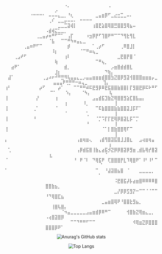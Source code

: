 <p align="center">
   ⠀⠀⠀⠀⠀⠀⠀⠀⠀⠀⠀⠀⠀⠀⠀⠀⠀⠀⠀⠠⡀⠀⠀⠀⠀⠀⠀⠀⠀⠀⠀⠀⠀⢀⠀⠀⠀⠀⠀⠀⠀⠀⠀⠀⠀⠀⠀⠀⠀⠀⠀⠀⡠⠀⠀⠀⠀⠀⠀⠀⠀⠀⠀⠀⠀⠀⠀⠀⠀⠀⠀⠀
   ⠀⠀⠀⠀⠀⠀⠀⠀⠐⠒⠒⠒⠂⠀⠤⠤⠤⣄⣀⡀⠘⢆⠀⠀⠀⠀⠀⠀⠀⣀⣤⣶⡿⠋⣀⣔⣒⣉⣀⠤⠄⠀⠀⠀⠀⠀⠀⠀⠀⠀⢀⠎⠀⣀⣀⡤⠤⠤⠄⠀⠒⠒⠒⠒⠀⠀⠀⠀⠀⠀⠀⠀
   ⠀⠀⠀⠀⠀⠀⠀⠀⠀⠀⠀⠀⠀⠀⠀⠀⠀⣀⣀⣉⣽⢾⡇⠀⠀⠀⠀⠀⢰⣿⣟⣵⣿⢿⣿⣛⣿⣿⣻⢿⣦⠤⠀⠀⠀⠀⠀⠀⠀⠠⣾⢾⣍⣁⣀⡀⠀⠀⠀⠀⠀⠀⠀⠀⠀⠀⠀⠀⠀⠀⠀⠀
   ⠀⠀⠀⠀⠀⠀⠀⠀⠀⠀⢀⣀⣤⡴⠶⠛⠋⠉⠁⠀⢠⡏⠀⠀⠀⠀⠰⣲⡿⡟⠋⢹⣿⠟⠛⠉⠉⠙⢻⣗⢻⣇⠀⠀⠀⠀⠀⠀⠀⠀⠈⣧⠀⠀⠉⠉⠛⠳⠶⣤⣄⣀⠀⠀⠀⠀⠀⠀⠀⠀⠀⠀
   ⠀⠀⠀⠀⠀⠀⢀⣤⠶⠟⠋⠉⠀⠀⠀⠀⠀⠀⠀⠀⡾⠀⠀⠀⠀⠀⠀⠀⠁⢀⡴⠋⠀⠀⠀⠀⠀⢀⠿⣿⣸⡇⠀⠀⠀⠀⠀⠀⠀⠀⠀⠸⡆⠀⠀⠀⠀⠀⠀⠀⠈⠉⠛⠶⢦⣀⠀⠀⠀⠀⠀⠀
   ⠀⠀⠀⢀⣠⠞⠋⠀⠀⠀⠀⠀⠀⠀⠀⠀⠀⠀⠀⢰⠇⠀⠀⠀⠀⠀⠀⠀⠀⠀⠀⠀⠀⠀⠀⠀⣀⣟⣿⡟⣿⠈⠀⠀⠀⠀⠀⠀⠀⠀⠀⠀⢷⠀⠀⠀⠀⠀⠀⠀⠀⠀⠀⠀⠀⠉⠛⢦⡀⠀⠀⠀
   ⠀⠀⣴⠟⠁⠀⠀⠀⠀⠀⠀⠀⠀⠀⠀⠀⠀⠀⠀⣾⡀⠀⠀⠀⠀⠀⠀⠀⠀⠀⠀⠀⠀⠀⡠⣶⣿⣾⣾⣿⣇⠀⠀⠀⠀⠀⠀⠀⠀⠀⠀⠀⣸⡆⠀⠀⠀⠀⠀⠀⠀⠀⠀⠀⠀⠀⠀⠀⠙⢷⡄⠀
   ⠀⣼⠁⠀⠀⠀⠀⠀⠀⠀⠀⠀⢀⣠⠴⠖⠚⠛⣛⠻⢧⣤⣤⣄⣀⡠⣤⣤⣶⣶⣶⣾⣿⣿⣳⣝⣿⡿⣻⣽⢺⣿⣿⣿⣶⣶⣶⡤⣀⣤⣤⣤⠟⢛⡛⠛⠒⠶⢤⣀⠀⠀⠀⠀⠀⢹⡄
   ⢰⠃⠀⠀⠀⠀⠀⠀⠀⠀⠀⡴⠋⠀⠀⠀⠀⡴⠁⠀⠀⠀⠉⠉⠛⠛⠾⠯⣟⣻⡿⠿⣟⣯⣿⣿⣷⣿⣿⡇⡏⣻⣿⣟⡿⠯⠗⠛⠋⠉⠁⠀⠀⠀⠱⡄⠀⠀⠀⠈⠳⡄⠀⠀⠀⠀⠀⠀⢧
   ⢸⠀⠀⠀⠀⠀⠀⠀⠀⠀⡜⠀⠀⠀⠀⠀⢰⠀⠀⠀⠀⠀⠀⠀⠀⠀⠀⠀⣠⣤⣾⣯⣹⣷⣝⢿⣿⣿⣻⣵⣏⣿⣧⣤⡄⠀⠀⠀⠀⠀⠀⠀⠀⠀⠀⢰⠀⠀⠀⠀⠀⠸⡀⠀⠀⠀⠀⠀⠀⠀⠀⢸
   ⢸⠀⠀⠀⠀⠀⠀⠀⠀⢀⠁⠀⠀⠀⠀⠀⠈⠀⠀⠀⠀⠀⠀⠀⠀⠀⠀⠀⠀⠉⠯⣷⣿⣿⣿⣷⣷⣿⣿⣽⣸⡯⠏⠁⠀⠀⠀⠀⠀⠀⠀⠀⠀⠀⠀⠈⠀⠀⠀⠀⠀⠀⢁⠀⠀⠀⠀⠀⠀⠀⠀⢸
   ⢸⠀⠀⠀⠀⠀⠀⠀⠀⠘⠀⠀⠀⠀⠀⠀⠀⠀⠀⠀⠀⠀⠀⠀⠀⠀⠀⠀⠀⠈⡉⠩⡏⡏⣟⢿⡿⣿⣽⣇⡯⠉⡉⠀⠀⠀⠀⠀⠀⠀⠀⠀⠀⠀⠀⠀⠀⠀⠀⠀⠀⠀⠘⠀⠀⠀⠀⠀⠀⠀⠀⢸
   ⢸⠀⠀⠀⠀⠀⠀⠀⠀⠀⠀⠀⠀⠀⠀⠀⠀⠀⠀⠀⠀⠀⠀⠀⠀⠀⠀⠀⠀⠀⠀⠈⠁⡇⣿⣷⣿⣿⢿⠏⠉⠀⠀⠀⠀⠀⠀⠀⠀⠀⠀⠀⠀⠀⠀⠀⠀⠀⠀⠀⠀⠀⠀⠀⠀⠀⠀⠀⠀⠀⠀⢸
    ⡄⠀⠀⠀⠀⠀⠀⠀⠀⠀⠀⠀⠀⠀⠀⠀⠀⠀⠀⠀⠀⠀⠀⢠⣶⢶⣶⢄⠀⠀⢠⣾⢻⣿⣽⣯⣿⣸⣸⣿⣆⠀⠀⣠⢴⣶⢶⣤⠀⠀⠀⠀⠀⠀⠀⠀⠀⠀⠀⠀⠀⠀⠀⠀⠀⠀⠀⠀⡆
   ⠀⢁⠀⠀⠀⠀⠀⠀⠀⠀⠀⠀⠀⠀⠀⠀⠀⠀⠀⠀⠀⠀⠀⢠⡿⣾⣯⣿⢸⣷⣄⣴⣯⡺⣝⡿⡿⣿⣽⡿⣻⣶⢀⣾⣧⢿⡞⣿⣽⣆⠀⠀⠀⠀⠀⠀⠀⠀⠀⠀⠀⠀⠀⠀⠀⠀⠀⠁
   ⠀ ⠈⠀⠀⠀⠀⠀⠀⠀⠀⠀⠀⠀⠀⠀⠀⠀⠀⠀⠀⠀⠀⠀⠘⠀⠟⠈⠇⠀⠙⢿⣯⠟⠀⢏⣿⣿⣿⡟⣇⠹⢿⣿⠟⠁⠸⠃⠸⠃⠉⠀⠀⠀⠀⠀⠀⠀⠀⠀⠀⠀⠀⠀⠀⠀⠈⠀
   ⠀    ⠁⠀⠀⠀⠀⠀⠀⠀⠀⠀⠀⠀⠀⠀⠀⠀⠀⠀⠀⠀⠀⠀⠀⠀⠀⠀⠀⠀⠀⠉⠀⠀⠘⣼⣽⣿⣦⣿⠀⠈⠀⠀⠀⣀⣀⣀⣀⡀⠀⠀⠀⠀⠀⠀⠀⠀⠀⠀⠀⠀⠀⠀⠁⠀
   ⠀⠀⠀⠀⠀⠀⠀⠀⠀⠀⠀⠀⠀⠀⠀⠀⠀⠀⠀⠀⠀⠀⠀⠀⠀⠀⠀⠀⠀⠀⠀⠀⠀⠀⠀⠨⣟⣿⣯⡼⡧⣴⣶⣿⠿⠿⠿⠿⣿⣿⣿⣷⣦⡀⠀⠀⠀⠀⠀⠀⠀⠀⠀⠀⠀⠀⠀⠀⠀⠀⠀⠀
   ⠀⠀⠀⠀⠀⠀⠀⠀⠀⠀⠀⠀⠀⠀⠀⠀⠀⠀⠀⠀⠀⠀⠀⠀⠀⠀⠀⠀⠀⠀⠀⠀⠀⠀⠀⣀⡜⡿⡿⣫⣻⡝⠒⠉⠉⠈⠈⠉⠉⠘⠙⢿⣿⣏⣦⠀⠀⠀⠀⠀⠀⠀⠀⠀⠀⠀⠀⠀⠀⠀⠀⠀
   ⠀⠀⠀⠀⠀⠀⠀⠀⠀⠀⠀⠀⠀⠀⠀⠀⠀⠀⠀⠀⠀⠀⠀⠀⠀⠀⠀⠀⠀⠀⠀⣀⣤⣶⣿⢿⠟⠘⣿⣿⣗⣻⣦⡀⠀⠀⠀⠀⠀⠀⠀⢸⣿⢧⣿⡄⠀⠀⠀⠀⠀⠀⠀⠀⠀⠀⠀⠀⠀⠀⠀⠀
   ⠀⠀⠀⠀⠀⠀⠀⠀⠀⠀⠀⠀⠀⠀⠀⠀⠀⠀⠈⠲⣤⣀⣀⣀⣀⣀⣠⣤⣶⣾⡿⠿⠛⠉⠀⠀⠀⠀⠀⢺⣿⣷⣝⢿⣶⣄⣀⡀⠀⠠⢴⣿⣽⣿⡿⠀⠀⠀⠀⠀⠀⠀⠀⠀⠀⠀⠀⠀⠀⠀⠀⠀
   ⠀⠀⠀⠀⠀⠀⠀⠀⠀⠀⠀⠀⠀⠀⠀⠀⠀⠀⠀⠀⠀⠉⠉⠙⠛⠛⠋⠉⠉⠀⠀⠀⠀⠀⠀⠀⠀⠀⠀⠀⠀⠺⢿⣶⣝⡿⣿⣿⣿⣿⣿⣿⡿⠟⠁⠀⠀⠀⠀⠀⠀⠀⠀⠀⠀⠀⠀⠀⠀⠀⠀⠀
</p>

<p align="center">
  <img src="https://github-readme-stats.vercel.app/api?username=Pazl27&show_icons=true&theme=gruvbox" alt="Anurag's GitHub stats">
</p>
<p align="center">
  <img src="https://github-readme-stats.vercel.app/api/top-langs/?username=Pazl27&layout=compact&theme=gruvbox" alt="Top Langs">
</p>

